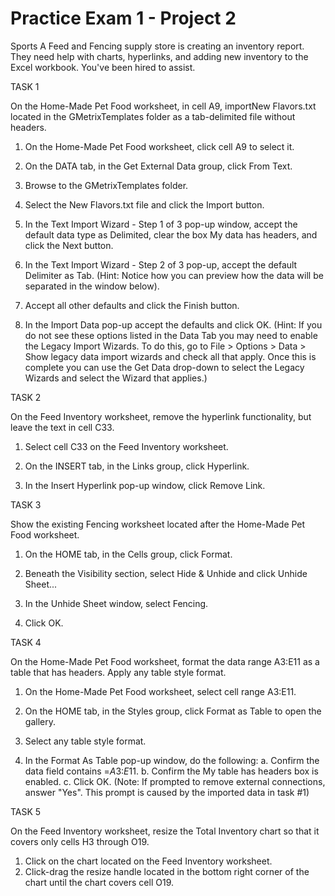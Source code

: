 # Practice Exam 1 - Project 2
Sports
A Feed and Fencing supply store is creating an inventory report. They need help with charts, hyperlinks, and adding new inventory to the Excel workbook. You've been hired to assist.

TASK 1
 
On the Home-Made Pet Food worksheet, in cell A9, importNew Flavors.txt located in the GMetrixTemplates folder as a tab-delimited file without headers.

1. On the Home-Made Pet Food worksheet, click cell A9 to select it.
2. On the DATA tab, in the Get External Data group, click From Text.

 

3. Browse to the GMetrixTemplates folder.
4. Select the New Flavors.txt file and click the Import button.
5. In the Text Import Wizard - Step 1 of 3 pop-up window, accept the default data type as Delimited, clear the box My data has headers, and click the Next button.
6. In the Text Import Wizard - Step 2 of 3 pop-up, accept the default Delimiter as Tab. (Hint: Notice how you can preview how the data will be separated in the window below).
7. Accept all other defaults and click the Finish button.
8. In the Import Data pop-up accept the defaults and click OK.
(Hint: If you do not see these options listed in the Data Tab you may need to enable the Legacy Import Wizards. To do this, go to File > Options > Data > Show legacy data import wizards and check all that apply. Once this is complete you can use the Get Data drop-down to select the Legacy Wizards and select the Wizard that applies.)

 

 

TASK 2

On the Feed Inventory worksheet, remove the hyperlink functionality, but leave the text in cell C33.

1. Select cell C33 on the Feed Inventory worksheet.
2. On the INSERT tab, in the Links group, click Hyperlink.

 

3. In the Insert Hyperlink pop-up window, click Remove Link.
 

TASK 3

Show the existing Fencing worksheet located after the Home-Made Pet Food worksheet.

1. On the HOME tab, in the Cells group, click Format.
2. Beneath the Visibility section, select Hide & Unhide and click Unhide Sheet...

 
3. In the Unhide Sheet window, select Fencing.
4. Click OK.

 

TASK 4

On the Home-Made Pet Food worksheet, format the data range A3:E11 as a table that has headers. Apply any table style format.

1. On the Home-Made Pet Food worksheet, select cell range A3:E11.
2. On the HOME tab, in the Styles group, click Format as Table to open the gallery.
3. Select any table style format.
 

4. In the Format As Table pop-up window, do the following:
a. Confirm the data field contains =$A$3:$E$11.
b. Confirm the My table has headers box is enabled.
c. Click OK. (Note: If prompted to remove external connections, answer "Yes". This prompt is caused by the imported data in task #1)
 
TASK 5

On the Feed Inventory worksheet, resize the Total Inventory chart so that it covers only cells H3 through O19.

1. Click on the chart located on the Feed Inventory worksheet.
2. Click-drag the resize handle located in the bottom right corner of the chart until the chart covers cell O19.
